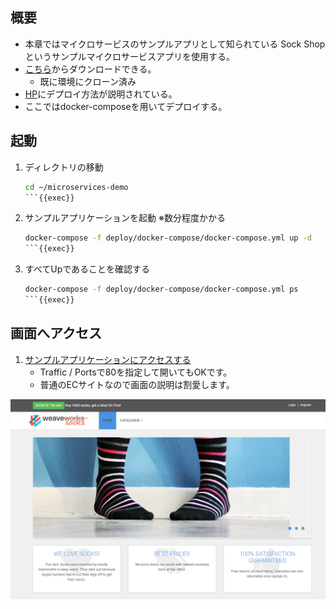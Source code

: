 ## 概要

- 本章ではマイクロサービスのサンプルアプリとして知られている Sock Shop というサンプルマイクロサービスアプリを使用する。
- [こちら](https://github.com/microservices-demo/microservices-demo)からダウンロードできる。
    - 既に環境にクローン済み
- [HP](https://microservices-demo.github.io/)にデプロイ方法が説明されている。
- ここではdocker-composeを用いてデプロイする。

## 起動

1. ディレクトリの移動

    ```bash
    cd ~/microservices-demo
    ```{{exec}}

1. サンプルアプリケーションを起動 ※数分程度かかる

    ```bash
    docker-compose -f deploy/docker-compose/docker-compose.yml up -d
    ```{{exec}}

1. すべてUpであることを確認する

    ```bash
    docker-compose -f deploy/docker-compose/docker-compose.yml ps
    ```{{exec}}

## 画面へアクセス

1. [サンプルアプリケーションにアクセスする]({{TRAFFIC_HOST1_80}})
    - Traffic / Portsで80を指定して開いてもOKです。
    - 普通のECサイトなので画面の説明は割愛します。

![ホーム画面](./assets/sockshop-home.png)

<!-- ## 停止

1. サンプルアプリケーションを停止

    ```bash
    docker-compose -f deploy/docker-compose/docker-compose.yml down
    ```{{exec}} -->